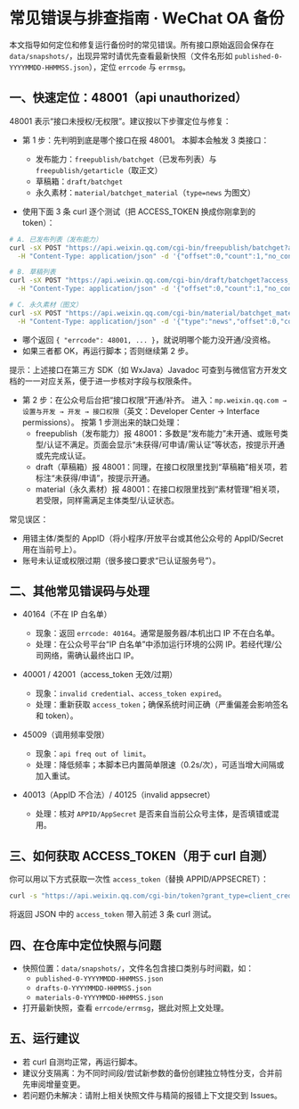 # 常见错误与排查指南 · WeChat OA 备份

本文指导如何定位和修复运行备份时的常见错误。所有接口原始返回会保存在 `data/snapshots/`，出现异常时请优先查看最新快照（文件名形如 `published-0-YYYYMMDD-HHMMSS.json`），定位 `errcode` 与 `errmsg`。

## 一、快速定位：48001（api unauthorized）

48001 表示“接口未授权/无权限”。建议按以下步骤定位与修复：

- 第 1 步：先判明到底是哪个接口在报 48001。
  本脚本会触发 3 类接口：
  - 发布能力：`freepublish/batchget`（已发布列表）与 `freepublish/getarticle`（取正文）
  - 草稿箱：`draft/batchget`
  - 永久素材：`material/batchget_material`（`type=news` 为图文）

- 使用下面 3 条 curl 逐个测试（把 ACCESS_TOKEN 换成你刚拿到的 token）：

```bash
# A. 已发布列表（发布能力）
curl -sX POST "https://api.weixin.qq.com/cgi-bin/freepublish/batchget?access_token=ACCESS_TOKEN" \
  -H "Content-Type: application/json" -d '{"offset":0,"count":1,"no_content":1}'

# B. 草稿列表
curl -sX POST "https://api.weixin.qq.com/cgi-bin/draft/batchget?access_token=ACCESS_TOKEN" \
  -H "Content-Type: application/json" -d '{"offset":0,"count":1,"no_content":1}'

# C. 永久素材（图文）
curl -sX POST "https://api.weixin.qq.com/cgi-bin/material/batchget_material?access_token=ACCESS_TOKEN" \
  -H "Content-Type: application/json" -d '{"type":"news","offset":0,"count":1}'
```

- 哪个返回 `{ "errcode": 48001, ... }`，就说明哪个能力没开通/没资格。
- 如果三者都 OK，再运行脚本；否则继续第 2 步。

提示：上述接口在第三方 SDK（如 WxJava）Javadoc 可查到与微信官方开发文档的一一对应关系，便于进一步核对字段与权限条件。

- 第 2 步：在公众号后台把“接口权限”开通/补齐。
  进入：`mp.weixin.qq.com → 设置与开发 → 开发 → 接口权限`（英文：Developer Center → Interface permissions）。
  按第 1 步测出来的缺口处理：
  - freepublish（发布能力）报 48001：多数是“发布能力”未开通、或账号类型/认证不满足。页面会显示“未获得/可申请/需认证”等状态，按提示开通或先完成认证。
  - draft（草稿箱）报 48001：同理，在接口权限里找到“草稿箱”相关项，若标注“未获得/申请”，按提示开通。
  - material（永久素材）报 48001：在接口权限里找到“素材管理”相关项，若受限，同样需满足主体类型/认证状态。

常见误区：
- 用错主体/类型的 AppID（将小程序/开放平台或其他公众号的 AppID/Secret 用在当前号上）。
- 账号未认证或权限过期（很多接口要求“已认证服务号”）。

## 二、其他常见错误码与处理

- 40164（不在 IP 白名单）
  - 现象：返回 `errcode: 40164`。通常是服务器/本机出口 IP 不在白名单。
  - 处理：在公众号平台“IP 白名单”中添加运行环境的公网 IP。若经代理/公司网络，需确认最终出口 IP。

- 40001 / 42001（access_token 无效/过期）
  - 现象：`invalid credential`、`access_token expired`。
  - 处理：重新获取 `access_token`；确保系统时间正确（严重偏差会影响签名和 token）。

- 45009（调用频率受限）
  - 现象：`api freq out of limit`。
  - 处理：降低频率；本脚本已内置简单限速（0.2s/次），可适当增大间隔或加入重试。

- 40013（AppID 不合法）/ 40125（invalid appsecret）
  - 处理：核对 `APPID/AppSecret` 是否来自当前公众号主体，是否填错或混用。

## 三、如何获取 ACCESS_TOKEN（用于 curl 自测）

你可以用以下方式获取一次性 `access_token`（替换 APPID/APPSECRET）：
```bash
curl -s "https://api.weixin.qq.com/cgi-bin/token?grant_type=client_credential&appid=APPID&secret=APPSECRET"
```
将返回 JSON 中的 `access_token` 带入前述 3 条 curl 测试。

## 四、在仓库中定位快照与问题

- 快照位置：`data/snapshots/`，文件名包含接口类别与时间戳，如：
  - `published-0-YYYYMMDD-HHMMSS.json`
  - `drafts-0-YYYYMMDD-HHMMSS.json`
  - `materials-0-YYYYMMDD-HHMMSS.json`
- 打开最新快照，查看 `errcode/errmsg`，据此对照上文处理。

## 五、运行建议

- 若 curl 自测均正常，再运行脚本。
- 建议分支隔离：为不同时间段/尝试新参数的备份创建独立特性分支，合并前先审阅增量变更。
- 若问题仍未解决：请附上相关快照文件与精简的报错上下文提交到 Issues。
